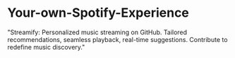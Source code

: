 # Your-own-Spotify-Experience
"Streamify: Personalized music streaming on GitHub. Tailored recommendations, seamless playback, real-time suggestions. Contribute to redefine music discovery."
